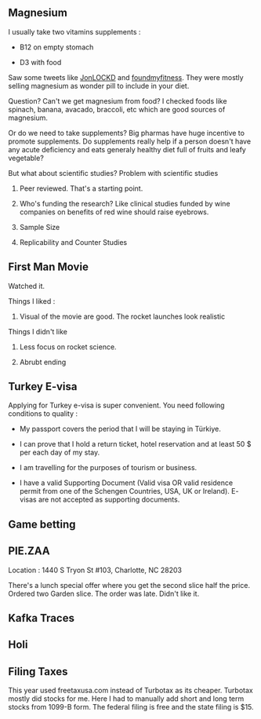 ## Magnesium

I usually take two vitamins supplements : 

* B12 on empty stomach

* D3 with food

Saw some tweets like [JonLOCKD](https://twitter.com/JonLOCKD/status/1771474009646895565) and [foundmyfitness](https://twitter.com/foundmyfitness/status/1773061585390686670). They were mostly selling magnesium as wonder pill to include in your diet.

Question? Can't we get magnesium from food? I checked foods like spinach, banana, avacado, braccoli, etc which are good sources of magnesium.

Or do we need to take supplements? Big pharmas have huge incentive to promote supplements. Do supplements really help if a person doesn't have any acute deficiency and eats generaly healthy diet full of fruits and leafy vegetable? 

But what about scientific studies? Problem with scientific studies

1. Peer reviewed. That's a starting point.

2. Who's funding the research? Like clinical studies funded by wine companies on benefits of red wine should raise eyebrows.

3. Sample Size

4. Replicability and Counter Studies


## First Man Movie

Watched it. 

Things I liked : 

1. Visual of the movie are good. The rocket launches look realistic

Things I didn't like

1. Less focus on rocket science. 

2. Abrubt ending

## Turkey E-visa

Applying for Turkey e-visa is super convenient. You need following conditions to quality : 

* My passport covers the period that I will be staying in Türkiye.

* I can prove that I hold a return ticket, hotel reservation and at least 50 $ per each day of my stay.

* I am travelling for the purposes of tourism or business.

* I have a valid Supporting Document (Valid visa OR valid residence permit from one of the Schengen Countries, USA, UK or Ireland). E- visas are not accepted as supporting documents.

## Game betting

## PIE.ZAA 

Location : 1440 S Tryon St #103, Charlotte, NC 28203

There's a lunch special offer where you get the second slice half the price. Ordered two Garden slice. The order was late. Didn't like it.

## Kafka Traces


## Holi

## Filing Taxes 

This year used freetaxusa.com instead of Turbotax as its cheaper. Turbotax mostly did stocks for me. Here I had to manually add short and long term stocks from 1099-B form. The federal filing is free and the state filing is $15.